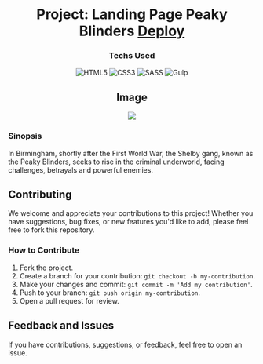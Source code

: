 <div align="center">
  
  <h1>Project: Landing Page Peaky Blinders <a href="https://landing-page-sinopcine.vercel.app/">Deploy</a></h1>

  ### Techs Used
  
  ![HTML5](https://img.shields.io/badge/html5-%23E34F26.svg?style=for-the-badge&logo=html5&logoColor=white)
  ![CSS3](https://img.shields.io/badge/css3-%231572B6.svg?style=for-the-badge&logo=css3&logoColor=white)
  ![SASS](https://img.shields.io/badge/SASS-hotpink.svg?style=for-the-badge&logo=SASS&logoColor=white)
  ![Gulp](https://img.shields.io/badge/GULP-%23CF4647.svg?style=for-the-badge&logo=gulp&logoColor=white)

  ## Image
  <img src="https://i.postimg.cc/TYmcdShy/screencapture-landing-page-sinopcine-vercel-app-2023-12-17-17-49-58.png"/>
</div>

### Sinopsis

In Birmingham, shortly after the First World War, the Shelby gang, known as the Peaky Blinders, seeks to rise in the criminal underworld, facing challenges, betrayals and powerful enemies.

## Contributing

We welcome and appreciate your contributions to this project! Whether you have suggestions, bug fixes, or new features you'd like to add, please feel free to fork this repository.

### How to Contribute

1. Fork the project.
2. Create a branch for your contribution: `git checkout -b my-contribution`.
3. Make your changes and commit: `git commit -m 'Add my contribution'`.
4. Push to your branch: `git push origin my-contribution`.
5. Open a pull request for review.

## Feedback and Issues

If you have contributions, suggestions, or feedback, feel free to open an issue.
